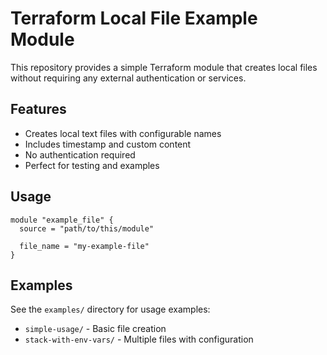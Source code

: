 # Terraform Local File Example Module

This repository provides a simple Terraform module that creates local files without requiring any external authentication or services.

## Features

- Creates local text files with configurable names
- Includes timestamp and custom content
- No authentication required
- Perfect for testing and examples

## Usage

```hcl
module "example_file" {
  source = "path/to/this/module"
  
  file_name = "my-example-file"
}
```

## Examples

See the `examples/` directory for usage examples:
- `simple-usage/` - Basic file creation
- `stack-with-env-vars/` - Multiple files with configuration
